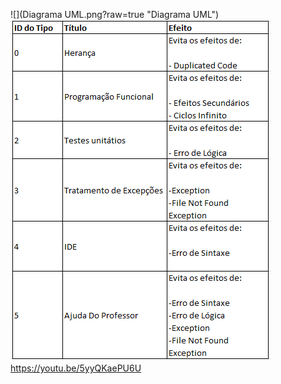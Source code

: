 ![](Diagrama UML.png?raw=true "Diagrama UML")
![](Tabela.png?raw=true "Tabela")
https://youtu.be/5yyQKaePU6U
